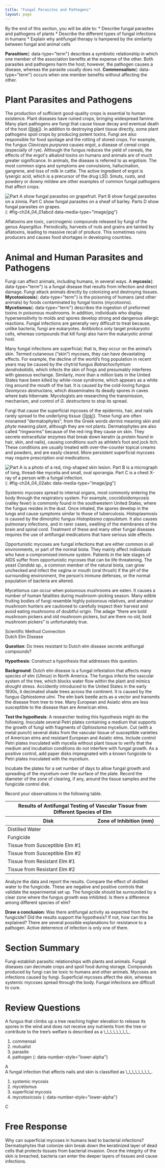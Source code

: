 ```yaml
---
title: "Fungal Parasites and Pathogens"
layout: page
---
```



<div data-type="abstract" markdown="1">
By the end of this section, you will be able to:
* Describe fungal parasites and pathogens of plants
* Describe the different types of fungal infections in humans
* Explain why antifungal therapy is hampered by the similarity between fungal and animal cells

</div>

**Parasitism**{: data-type="term"} describes a symbiotic relationship in which one member of the association benefits at the expense of the other. Both parasites and pathogens harm the host; however, the pathogen causes a disease, whereas the parasite usually does not. **Commensalism**{: data-type="term"} occurs when one member benefits without affecting the other.

# Plant Parasites and Pathogens

The production of sufficient good-quality crops is essential to human existence. Plant diseases have ruined crops, bringing widespread famine. Many plant pathogens are fungi that cause tissue decay and eventual death of the host ([\[link\]](#fig-ch24_04_01abcd)). In addition to destroying plant tissue directly, some plant pathogens spoil crops by producing potent toxins. Fungi are also responsible for food spoilage and the rotting of stored crops. For example, the fungus *Claviceps purpurea* causes ergot, a disease of cereal crops (especially of rye). Although the fungus reduces the yield of cereals, the effects of the ergot\'s alkaloid toxins on humans and animals are of much greater significance. In animals, the disease is referred to as ergotism. The most common signs and symptoms are convulsions, hallucination, gangrene, and loss of milk in cattle. The active ingredient of ergot is lysergic acid, which is a precursor of the drug LSD. Smuts, rusts, and powdery or downy mildew are other examples of common fungal pathogens that affect crops.

 ![Part A show fungal parasites on grapefruit. Part B show fungal parasites on a zinnia. Part C show fungal parasites on a sheaf of barley. Parts D show fungal parasites on grapes.](../resources/Figure_24_04_01abcd.jpg "Some fungal pathogens include (a) green mold on grapefruit, (b) powdery mildew on a zinnia, (c) stem rust on a sheaf of barley, and (d) grey rot on grapes. In wet conditions Botrytis cinerea, the fungus that causes grey rot, can destroy a grape crop. However, controlled infection of grapes by Botrytis results in noble rot, a condition that produces strong and much-prized dessert wines. (credit a: modification of work by Scott Bauer, USDA-ARS; credit b: modification of work by Stephen Ausmus, USDA-ARS; credit c: modification of work by David Marshall, USDA-ARS; credit d: modification of work by Joseph Smilanick, USDA-ARS)"){: #fig-ch24_04_01abcd data-media-type="image/jpg"}

Aflatoxins are toxic, carcinogenic compounds released by fungi of the genus *Aspergillus*. Periodically, harvests of nuts and grains are tainted by aflatoxins, leading to massive recall of produce. This sometimes ruins producers and causes food shortages in developing countries.

# Animal and Human Parasites and Pathogens

Fungi can affect animals, including humans, in several ways. A **mycosis**{: data-type="term"} is a fungal disease that results from infection and direct damage. Fungi attack animals directly by colonizing and destroying tissues. **Mycotoxicosis**{: data-type="term"} is the poisoning of humans (and other animals) by foods contaminated by fungal toxins (mycotoxins). **Mycetismus**{: data-type="term"} describes the ingestion of preformed toxins in poisonous mushrooms. In addition, individuals who display hypersensitivity to molds and spores develop strong and dangerous allergic reactions. Fungal infections are generally very difficult to treat because, unlike bacteria, fungi are eukaryotes. Antibiotics only target prokaryotic cells, whereas compounds that kill fungi also harm the eukaryotic animal host.

Many fungal infections are superficial; that is, they occur on the animal’s skin. Termed cutaneous (“skin”) mycoses, they can have devastating effects. For example, the decline of the world’s frog population in recent years may be caused by the chytrid fungus *Batrachochytrium dendrobatidis,* which infects the skin of frogs and presumably interferes with gaseous exchange. Similarly, more than a million bats in the United States have been killed by white-nose syndrome, which appears as a white ring around the mouth of the bat. It is caused by the cold-loving fungus *Geomyces destructans*, which disseminates its deadly spores in caves where bats hibernate. Mycologists are researching the transmission, mechanism, and control of *G. destructans* to stop its spread.

Fungi that cause the superficial mycoses of the epidermis, hair, and nails rarely spread to the underlying tissue ([\[link\]](#fig-ch24_04_02abc)). These fungi are often misnamed “dermatophytes”, from the Greek words *dermis* meaning skin and<em> phyte</em> meaning plant, although they are not plants. Dermatophytes are also called “ringworms” because of the red ring they cause on skin. They secrete extracellular enzymes that break down keratin (a protein found in hair, skin, and nails), causing conditions such as athlete’s foot and jock itch. These conditions are usually treated with over-the-counter topical creams and powders, and are easily cleared. More persistent superficial mycoses may require prescription oral medications.

 ![Part A is a photo of a red, ring-shaped skin lesion. Part B is a micrograph of long, thread-like mycelia and small, oval sporangia. Part C is a chest X-ray of a person with a fungal infection.](../resources/Figure_24_04_02abc.jpg "(a) Ringworm presents as a red ring on skin; (b) Trichophyton violaceum, shown in this bright field light micrograph, causes superficial mycoses on the scalp; (c) Histoplasma capsulatum is an ascomycete that infects airways and causes symptoms similar to influenza. (credit a: modification of work by Dr. Lucille K. Georg, CDC; credit b: modification of work by Dr. Lucille K. Georg, CDC; credit c: modification of work by M. Renz, CDC; scale-bar data from Matt Russell)"){: #fig-ch24_04_02abc data-media-type="image/jpg"}

Systemic mycoses spread to internal organs, most commonly entering the body through the respiratory system. For example, coccidioidomycosis (valley fever) is commonly found in the southwestern United States, where the fungus resides in the dust. Once inhaled, the spores develop in the lungs and cause symptoms similar to those of tuberculosis. Histoplasmosis is caused by the dimorphic fungus <em>Histoplasma capsulatum. </em>It also causes pulmonary infections, and in rarer cases, swelling of the membranes of the brain and spinal cord. Treatment of these and many other fungal diseases requires the use of antifungal medications that have serious side effects.

Opportunistic mycoses are fungal infections that are either common in all environments, or part of the normal biota. They mainly affect individuals who have a compromised immune system. Patients in the late stages of AIDS suffer from opportunistic mycoses that can be life threatening. The yeast *Candida* sp., a common member of the natural biota, can grow unchecked and infect the vagina or mouth (oral thrush) if the pH of the surrounding environment, the person’s immune defenses, or the normal population of bacteria are altered.

Mycetismus can occur when poisonous mushrooms are eaten. It causes a number of human fatalities during mushroom-picking season. Many edible fruiting bodies of fungi resemble highly poisonous relatives, and amateur mushroom hunters are cautioned to carefully inspect their harvest and avoid eating mushrooms of doubtful origin. The adage “there are bold mushroom pickers and old mushroom pickers, but are there no old, bold mushroom pickers” is unfortunately true.

<div data-type="note" class="scientific" data-label="" markdown="1">
<div data-type="title">
Scientific Method Connection
</div>
<span data-type="title">Dutch Elm Disease</span>

**Question**\: Do trees resistant to Dutch elm disease secrete antifungal compounds?

**Hypothesis**\: Construct a hypothesis that addresses this question.

**Background**\: Dutch elm disease is a fungal infestation that affects many species of elm (*Ulmus*) in North America. The fungus infects the vascular system of the tree, which blocks water flow within the plant and mimics drought stress. Accidently introduced to the United States in the early 1930s, it decimated shade trees across the continent. It is caused by the fungus<em> Ophiostoma ulmi</em>. The elm bark beetle acts as a vector and transmits the disease from tree to tree. Many European and Asiatic elms are less susceptible to the disease than are American elms.

**Test the hypothesis**\: A researcher testing this hypothesis might do the following. Inoculate several Petri plates containing a medium that supports the growth of fungi with fragments of *Ophiostoma* mycelium. Cut (with a metal punch) several disks from the vascular tissue of susceptible varieties of American elms and resistant European and Asiatic elms. Include control Petri plates inoculated with mycelia without plant tissue to verify that the medium and incubation conditions do not interfere with fungal growth. As a positive control, add paper disks impregnated with a known fungicide to Petri plates inoculated with the mycelium.

Incubate the plates for a set number of days to allow fungal growth and spreading of the mycelium over the surface of the plate. Record the diameter of the zone of clearing, if any, around the tissue samples and the fungicide control disk.

Record your observations in the following table.

<table id="tab-ch24_04_01" summary=""><thead>
<tr>
<th colspan="2">Results of Antifungal Testing of Vascular Tissue from Different Species of Elm</th>
</tr>
<tr>
<th>Disk</th>	<th>Zone of Inhibition (mm)</th>
</tr>
</thead><tbody>
<tr>
<td>Distilled Water</td>	<td />
</tr>
<tr>
<td>Fungicide</td>	<td />
</tr>
<tr>
<td>Tissue from Susceptible Elm #1</td>	<td />
</tr>
<tr>
<td>Tissue from Susceptible Elm #2</td>	<td />
</tr>
<tr>
<td>Tissue from Resistant Elm #1</td>	<td />
</tr>
<tr>
<td>Tissue from Resistant Elm #2</td>	<td />
</tr>
</tbody></table>
Analyze the data and report the results. Compare the effect of distilled water to the fungicide. These are negative and positive controls that validate the experimental set up. The fungicide should be surrounded by a clear zone where the fungus growth was inhibited. Is there a difference among different species of elm?

**Draw a conclusion**\: Was there antifungal activity as expected from the fungicide? Did the results support the hypothesis? If not, how can this be explained? There are several possible explanations for resistance to a pathogen. Active deterrence of infection is only one of them.

</div>

# Section Summary

Fungi establish parasitic relationships with plants and animals. Fungal diseases can decimate crops and spoil food during storage. Compounds produced by fungi can be toxic to humans and other animals. Mycoses are infections caused by fungi. Superficial mycoses affect the skin, whereas systemic mycoses spread through the body. Fungal infections are difficult to cure.

# Review Questions

<div data-type="exercise">
<div data-type="problem" markdown="1">
A fungus that climbs up a tree reaching higher elevation to release its spores in the wind and does not receive any nutrients from the tree or contribute to the tree’s welfare is described as a \_\_\_\_\_\_\_\_.

1.  commensal
2.  mutualist
3.  parasite
4.  pathogen
{: data-number-style="lower-alpha"}

</div>
<div data-type="solution" markdown="1">
A

</div>
</div>

<div data-type="exercise">
<div data-type="problem" markdown="1">
A fungal infection that affects nails and skin is classified as \_\_\_\_\_\_\_\_.

1.  systemic mycosis
2.  mycetismus
3.  superficial mycosis
4.  mycotoxicosis
{: data-number-style="lower-alpha"}

</div>
<div data-type="solution" markdown="1">
C

</div>
</div>

# Free Response

<div data-type="exercise">
<div data-type="problem" markdown="1">
Why can superficial mycoses in humans lead to bacterial infections?

</div>
<div data-type="solution" markdown="1">
Dermatophytes that colonize skin break down the keratinized layer of dead cells that protects tissues from bacterial invasion. Once the integrity of the skin is breached, bacteria can enter the deeper layers of tissues and cause infections.

</div>
</div>

